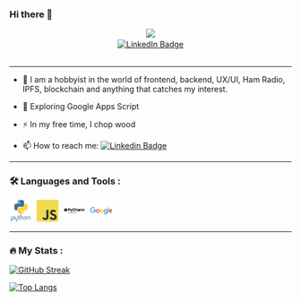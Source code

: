 ### Hi there 👋

<div id="header" align="center">
  <img src="https://media.giphy.com/media/13d2jHlSlxklVe/giphy.gif" width="800"/>
</div>

<div id="badges" align="center">
  <a href="https://www.linkedin.com/in/lucas-carlson/">
    <img src="https://img.shields.io/badge/LinkedIn-blue?style=for-the-badge&logo=linkedin&logoColor=white" alt="LinkedIn Badge"/>
  </a>
</div>

<div id="badges" align="center">
  <a href="lucascrlsn">
    <img src="https://komarev.com/ghpvc/?username=lucascrlsn&style=flat-square&color=blue" alt=""/>
  </a>
</div>

_________________________________________________________________________________________________________________________

- :telescope: I am a hobbyist in the world of frontend, backend, UX/UI, Ham Radio, IPFS, blockchain and anything that catches my interest.

- :seedling: Exploring Google Apps Script

- :zap: In my free time, I chop wood

- :mailbox: How to reach me: [![Linkedin Badge](https://img.shields.io/badge/-LinkedIn-blue?style=flat&logo=Linkedin&logoColor=white)](https://www.linkedin.com/in/lucas-carlson/)

_________________________________________________________________________________________________________________________

### :hammer_and_wrench: Languages and Tools :

<div>
  <img src="https://github.com/devicons/devicon/blob/master/icons/python/python-original-wordmark.svg" title="Python" alt="Python" width="40" height="40"/>&nbsp;
  <img src="https://github.com/devicons/devicon/blob/master/icons/javascript/javascript-original.svg" title="JavaScript" alt="JavaScript" width="40" height="40"/>&nbsp;
  <img src="https://github.com/devicons/devicon/blob/master/icons/pycharm/pycharm-original-wordmark.svg" title="PyCharm" alt="PyCharm" width="40" height="40"/>&nbsp;
  <img src="https://github.com/devicons/devicon/blob/master/icons/google/google-original-wordmark.svg" title="Google" alt="Google" width="40" height="40"/>&nbsp;
</div>

_________________________________________________________________________________________________________________________

### :fire: My Stats :

[![GitHub Streak](http://github-readme-streak-stats.herokuapp.com?user=lucascrlsn&theme=dark&background=000000)](https://git.io/streak-stats)

[![Top Langs](https://github-readme-stats.vercel.app/api/top-langs/?username=lucascrlsn&layout=compact&theme=vision-friendly-dark)](https://github.com/anuraghazra/github-readme-stats)





